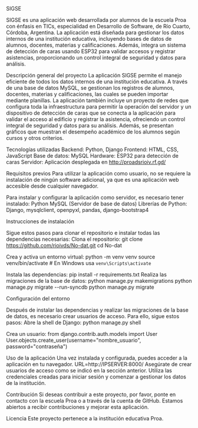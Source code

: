 SIGSE

SIGSE es una aplicación web desarrollada por alumnos de la escuela Proa con énfasis en TICs, especialidad en Desarrollo de Software, de Río Cuarto, Córdoba, Argentina. La aplicación está diseñada para gestionar los datos internos de una institución educativa, incluyendo bases de datos de alumnos, docentes, materias y calificaciones. Además, integra un sistema de detección de caras usando ESP32 para validar accesos y registrar asistencias, proporcionando un control integral de seguridad y datos para análisis.

Descripción general del proyecto
La aplicación SIGSE permite el manejo eficiente de todos los datos internos de una institución educativa. A través de una base de datos MySQL, se gestionan los registros de alumnos, docentes, materias y calificaciones, las cuales se pueden importar mediante planillas. La aplicación también incluye un proyecto de redes que configura toda la infraestructura para permitir la operación del servidor y un dispositivo de detección de caras que se conecta a la aplicación para validar el acceso al edificio y registrar la asistencia, ofreciendo un control integral de seguridad y datos para su análisis. Además, se presentan gráficos que muestran el desempeño académico de los alumnos según cursos y otros criterios.

Tecnologías utilizadas
Backend: Python, Django
Frontend: HTML, CSS, JavaScript
Base de datos: MySQL
Hardware: ESP32 para detección de caras
Servidor: Aplicación desplegada en http://proadsrioiv.rf.gd/

Requisitos previos
Para utilizar la aplicación como usuario, no se requiere la instalación de ningún software adicional, ya que es una aplicación web accesible desde cualquier navegador.

Para instalar y configurar la aplicación como servidor, es necesario tener instalado:
Python
MySQL (Servidor de base de datos)
Librerías de Python: Django, mysqlclient, openpyxl, pandas, django-bootstrap4

Instrucciones de instalación

Sigue estos pasos para clonar el repositorio e instalar todas las dependencias necesarias:
Clona el repositorio:
git clone https://github.com/rioivds/No-dat.git
cd No-dat

Crea y activa un entorno virtual:
python -m venv venv
source venv/bin/activate  # En Windows usa `venv\Scripts\activate`

Instala las dependencias:
pip install -r requirements.txt
Realiza las migraciones de la base de datos:
python manage.py makemigrations
python manage.py migrate --run-syncdb
python manage.py migrate

Configuración del entorno

Después de instalar las dependencias y realizar las migraciones de la base de datos, es necesario crear usuarios de acceso. Para ello, sigue estos pasos:
Abre la shell de Django:
python manage.py shell

Crea un usuario:
from django.contrib.auth.models import User
User.objects.create_user(username="nombre_usuario", password="contraseña")

Uso de la aplicación
Una vez instalada y configurada, puedes acceder a la aplicación en tu navegador. URL=http://IPSERVER:8000/
Asegúrate de crear usuarios de acceso como se indicó en la sección anterior. Utiliza las credenciales creadas para iniciar sesión y comenzar a gestionar los datos de la institución.

Contribución
Si deseas contribuir a este proyecto, por favor, ponte en contacto con la escuela Proa o a través de la cuenta de GitHub. Estamos abiertos a recibir contribuciones y mejorar esta aplicación.

Licencia
Este proyecto pertenece a la institución educativa Proa.
